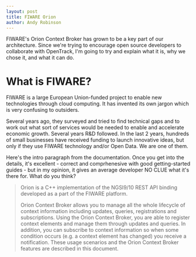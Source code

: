 ```yaml
---
layout: post
title: FIWARE Orion
author: Andy Robinson
---
```


FIWARE's Orion Context Broker has grown to be a key part of our architecture.  Since we're trying to encourage open source developers to collaborate with OpenTrack, I'm going to try and explain what it is, why we chose it, and what it can do.

# What is FIWARE?

FIWARE is a large European Union-funded project to enable new technologies through cloud computing.  It has invented its own jargon which is very confusing to outsiders. 

Several years ago, they surveyed and tried to find technical gaps and to work out what sort of services would be needed to enable and accelerate economic growth.  Several years R&amp;D followed. In the last 2 years, hundreds of small businesses have received funding to launch innovative ideas, but only if they use FIWARE technology and/or Open Data.  We are one of them.

Here's the intro paragraph from the documentation.  Once you get into the details, it's excellent - correct and comprhenesive with good getting-started guides - but in my opinion, it gives an average developer NO CLUE what it's there for.  What do you think?

<blockquote>
<p>Orion is a C++ implementation of the NGSI9/10 REST API binding developed as a part of the FIWARE platform.</p>

<p>Orion Context Broker allows you to manage all the whole lifecycle of context information including updates, queries, registrations and subscriptions. Using the Orion Context Broker, you are able to register context elements and manage them through updates and queries. In addition, you can subscribe to context information so when some condition occurs (e.g. a context element has changed) you receive a notification. These usage scenarios and the Orion Context Broker features are described in this document.
</p>

    
</blockquote>
